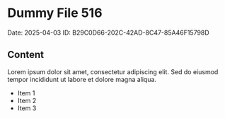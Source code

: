 # Dummy File 516

Date: 2025-04-03
ID: B29C0D66-202C-42AD-8C47-85A46F15798D

## Content

Lorem ipsum dolor sit amet, consectetur adipiscing elit.
Sed do eiusmod tempor incididunt ut labore et dolore magna aliqua.

* Item 1
* Item 2
* Item 3

